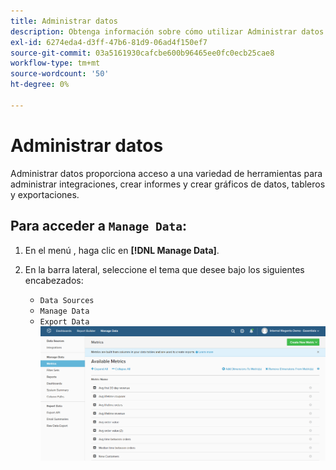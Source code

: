 ```yaml
---
title: Administrar datos
description: Obtenga información sobre cómo utilizar Administrar datos.
exl-id: 6274eda4-d3ff-47b6-81d9-06ad4f150ef7
source-git-commit: 03a5161930cafcbe600b96465ee0fc0ecb25cae8
workflow-type: tm+mt
source-wordcount: '50'
ht-degree: 0%

---
```


# Administrar datos

Administrar datos proporciona acceso a una variedad de herramientas para administrar integraciones, crear informes y crear gráficos de datos, tableros y exportaciones.

## Para acceder a `Manage Data`:

1. En el menú , haga clic en **[!DNL Manage Data]**.

1. En la barra lateral, seleccione el tema que desee bajo los siguientes encabezados:

   * `Data Sources`
   * `Manage Data`
   * `Export Data`
   ![Administrar datos](../../assets/magento-bi-manage-data.png)<!--{: .zoom}-->
